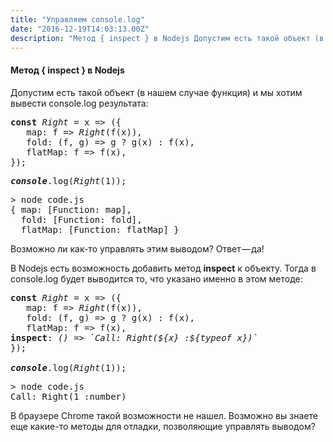 ```yaml
---
title: "Управляем console.log"
date: "2016-12-19T14:03:13.00Z"
description: "Метод { inspect } в Nodejs Допустим есть такой объект (в нашем случае функция) и мы хотим вывести console.log результата:  const"
---
```


<h4>Метод { <strong>inspect } </strong>в Nodejs</h4>
<p>Допустим есть такой объект (в нашем случае функция) и мы хотим вывести console.log результата:</p>
<pre><strong>const</strong> <em>Right </em>= x =&gt; ({<br>   map: f =&gt; <em>Right</em>(f(x)),<br>   fold: (f, g) =&gt; g ? g(x) : f(x),<br>   flatMap: f =&gt; f(x),<em><br></em>});</pre>
<pre><strong><em>console</em></strong>.log(<em>Right</em>(1));</pre>
<pre>&gt; node code.js<br>{ map: [Function: map],<br>  fold: [Function: fold],<br>  flatMap: [Function: flatMap] }</pre>
<p>Возможно ли как-то управлять этим выводом? Ответ — да!</p>
<p>В Nodejs есть возможность добавить метод <strong>inspect</strong> к объекту. Тогда в console.log будет выводится то, что указано именно в этом методе:</p>
<pre><strong>const</strong> <em>Right </em>= x =&gt; ({<br>   map: f =&gt; <em>Right</em>(f(x)),<br>   fold: (f, g) =&gt; g ? g(x) : f(x),<br>   flatMap: f =&gt; f(x),<br><strong>inspect</strong>: <em>() =&gt; `Call: Right(${x} :${typeof x})`</em><br>});<br><br><strong><em>console</em></strong>.log(<em>Right</em>(1));</pre>
<pre>&gt; node code.js<br>Call: Right(1 :number)</pre>
<p>В браузере Chrome такой возможности не нашел. Возможно вы знаете еще какие-то методы для отладки, позволяющие управлять выводом?</p>


